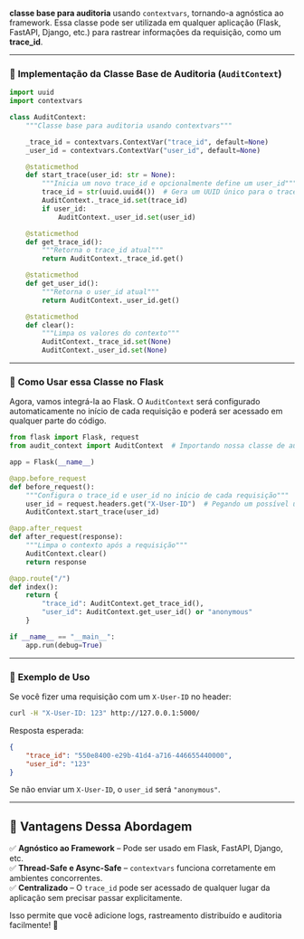 **classe base para auditoria** usando `contextvars`, tornando-a agnóstica ao framework. Essa classe pode ser utilizada em qualquer aplicação (Flask, FastAPI, Django, etc.) para rastrear informações da requisição, como um **trace_id**.  

---

### 🔹 **Implementação da Classe Base de Auditoria (`AuditContext`)**
```python
import uuid
import contextvars

class AuditContext:
    """Classe base para auditoria usando contextvars"""

    _trace_id = contextvars.ContextVar("trace_id", default=None)
    _user_id = contextvars.ContextVar("user_id", default=None)

    @staticmethod
    def start_trace(user_id: str = None):
        """Inicia um novo trace_id e opcionalmente define um user_id"""
        trace_id = str(uuid.uuid4())  # Gera um UUID único para o trace
        AuditContext._trace_id.set(trace_id)
        if user_id:
            AuditContext._user_id.set(user_id)

    @staticmethod
    def get_trace_id():
        """Retorna o trace_id atual"""
        return AuditContext._trace_id.get()

    @staticmethod
    def get_user_id():
        """Retorna o user_id atual"""
        return AuditContext._user_id.get()

    @staticmethod
    def clear():
        """Limpa os valores do contexto"""
        AuditContext._trace_id.set(None)
        AuditContext._user_id.set(None)
```

---

### 🔹 **Como Usar essa Classe no Flask**
Agora, vamos integrá-la ao Flask. O `AuditContext` será configurado automaticamente no início de cada requisição e poderá ser acessado em qualquer parte do código.

```python
from flask import Flask, request
from audit_context import AuditContext  # Importando nossa classe de auditoria

app = Flask(__name__)

@app.before_request
def before_request():
    """Configura o trace_id e user_id no início de cada requisição"""
    user_id = request.headers.get("X-User-ID")  # Pegando um possível user_id do header
    AuditContext.start_trace(user_id)

@app.after_request
def after_request(response):
    """Limpa o contexto após a requisição"""
    AuditContext.clear()
    return response

@app.route("/")
def index():
    return {
        "trace_id": AuditContext.get_trace_id(),
        "user_id": AuditContext.get_user_id() or "anonymous"
    }

if __name__ == "__main__":
    app.run(debug=True)
```

---

### 🔹 **Exemplo de Uso**
Se você fizer uma requisição com um `X-User-ID` no header:
```bash
curl -H "X-User-ID: 123" http://127.0.0.1:5000/
```
Resposta esperada:
```json
{
    "trace_id": "550e8400-e29b-41d4-a716-446655440000",
    "user_id": "123"
}
```
Se não enviar um `X-User-ID`, o `user_id` será `"anonymous"`.

---

## 🚀 **Vantagens Dessa Abordagem**
✅ **Agnóstico ao Framework** – Pode ser usado em Flask, FastAPI, Django, etc.  
✅ **Thread-Safe e Async-Safe** – `contextvars` funciona corretamente em ambientes concorrentes.  
✅ **Centralizado** – O `trace_id` pode ser acessado de qualquer lugar da aplicação sem precisar passar explicitamente.

Isso permite que você adicione logs, rastreamento distribuído e auditoria facilmente! 🎯